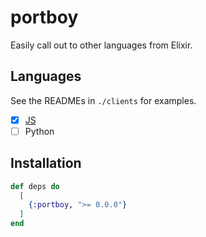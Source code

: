 # portboy

Easily call out to other languages from Elixir.

## Languages

See the READMEs in `./clients` for examples.

- [X] [JS](https://github.com/mvkvc/portboy/tree/main/clients/js)
- [ ] Python

## Installation

```elixir
def deps do
  [
    {:portboy, ">= 0.0.0"}
  ]
end
```
